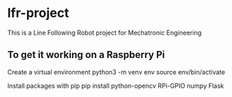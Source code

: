 # lfr-project
This is a Line Following Robot project for Mechatronic Engineering

## To get it working on a Raspberry Pi
Create a virtual environment
python3 -m venv env
source env/bin/activate

Install packages with pip
pip install python-opencv RPi-GPIO numpy Flask

